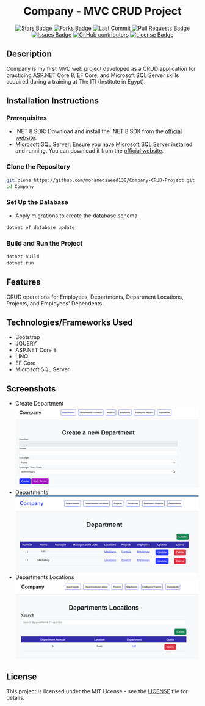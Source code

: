 <h1 align="center">Company - MVC CRUD Project</h1>

<p align="center"> 
  <a href="https://github.com/mohamedsaeed138/Company-CRUD-Project/stargazers"><img src="https://img.shields.io/github/stars/mohamedsaeed138/Company-CRUD-Project" alt="Stars Badge"/></a>
<a href="https://github.com/mohamedsaeed138/Company-CRUD-Project/network/members"><img src="https://img.shields.io/github/forks/mohamedsaeed138/Company-CRUD-Project" alt="Forks Badge"/></a>
<a href="https://github.com/mohamedsaeed138/Company-CRUD-Project/network/members"><img src="https://img.shields.io/github/last-commit/mohamedsaeed138/Company-CRUD-Project" alt="Last Commit"/></a>
<a href="https://github.com/mohamedsaeed138/Company-CRUD-Project/pulls"><img src="https://img.shields.io/github/issues-pr/mohamedsaeed138/Company-CRUD-Project" alt="Pull Requests Badge"/></a>
<a href="https://github.com/mohamedsaeed138/Company-CRUD-Project/issues"><img src="https://img.shields.io/github/issues/mohamedsaeed138/Company-CRUD-Project" alt="Issues Badge"/></a>
<a href="https://github.com/mohamedsaeed138/Company-CRUD-Project/graphs/contributors"><img alt="GitHub contributors" src="https://img.shields.io/github/contributors/mohamedsaeed138/Company-CRUD-Project?color=2b9348"></a>
<a href="https://github.com/mohamedsaeed138/Company-CRUD-Project/blob/main/LICENSE"><img src="https://img.shields.io/github/license/mohamedsaeed138/Company-CRUD-Project?color=2b9348" alt="License Badge"/></a>
</p>

## Description

Company is my first MVC web project developed as a CRUD application for practicing ASP.NET Core 8, EF Core, and Microsoft SQL Server skills acquired during a training at The ITI (Institute in Egypt).

## Installation Instructions

### Prerequisites
- .NET 8 SDK: Download and install the .NET 8 SDK from the [official website](https://dotnet.microsoft.com/download).
- Microsoft SQL Server: Ensure you have Microsoft SQL Server installed and running. You can download it from the [official website](https://www.microsoft.com/en-us/sql-server/sql-server-downloads).

### Clone the Repository

```sh
git clone https://github.com/mohamedsaeed138/Company-CRUD-Project.git
cd Company
```

### Set Up the Database

- Apply migrations to create the database schema.  

```sh
dotnet ef database update
```

### Build and Run the Project

```sh
dotnet build
dotnet run
```

## Features

CRUD operations for Employees, Departments, Department Locations, Projects, and Employees' Dependents.

## Technologies/Frameworks Used

- Bootstrap
- JQUERY
- ASP.NET Core 8
- LINQ
- EF Core
- Microsoft SQL Server

## Screenshots

- Create Department ![Create Department](Screenshots/Create%20Department.png?raw=true)
- Departments ![Departments](Screenshots/Departmen.png?raw=true)
- Departments Locations ![Departments Locations](Screenshots/Departmens%20Locations.png?raw=true)

## License

This project is licensed under the MIT License - see the [LICENSE](LICENSE.txt) file for details.
